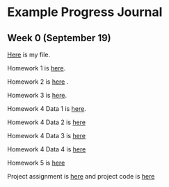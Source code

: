 # Example Progress Journal

## Week 0 (September 19)

[Here](files/example_homework_0.html) is my file.

Homework 1 is [here](files/HW5821RMD.html).

Homework 2 is [here](files/hw2_582.html) .

Homework 3 is [here](files/HW3_582.html).

Homework 4 Data 1 is [here](files/hw4_data1.html).

Homework 4 Data 2 is [here](files/hw4_data2.html)

Homework 4 Data 3 is [here](files/hw4_data3.html)

Homework 4 Data 4 is [here](files/hw4_data4.html)

Homework 5 is [here](files/hw5_582.html)

Project assignment is [here](files/582ProjectFinal.html) and project code is [here](files/582ProjectCode.R)